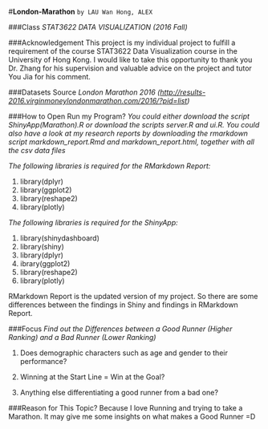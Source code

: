 #**London-Marathon**
`by LAU Wan Hong, ALEX`

###Class
_STAT3622 DATA VISUALIZATION (2016 Fall)_

###Acknowledgement
This project is my individual project to fulfill a requirement of the course STAT3622 Data Visualization course in the University of Hong Kong. I would like to take this opportunity to thank you Dr. Zhang for his supervision and valuable advice on the project and tutor You Jia for his comment.

###Datasets Source
_London Marathon 2016 (http://results-2016.virginmoneylondonmarathon.com/2016/?pid=list)_

###How to Open Run my Program?
_You could either download the script ShinyApp(Marathon).R or_ 
_download the scripts server.R and ui.R._
_You could also have a look at my research reports by downloading the rmarkdown script markdown_report.Rmd and markdown_report.html, together with all the csv data files_

_The following libraries is required for the RMarkdown Report:_
1. library(dplyr)
2. library(ggplot2)
3. library(reshape2)
4. library(plotly)

_The following libraries is required for the ShinyApp:_
1. library(shinydashboard)
2. library(shiny)
3. library(dplyr)
4. ibrary(ggplot2)
5. library(reshape2)
6. library(plotly)

RMarkdown Report is the updated version of my project. So there are some differences between the findings in Shiny and findings in RMarkdown Report.

###Focus
_Find out the Differences between a Good Runner (Higher Ranking) and a Bad Runner (Lower Ranking)_

1. Does demographic characters such as age and gender to their performance? 

2. Winning at the Start Line = Win at the Goal? 

3. Anything else differentiating a good runner from a bad one?

###Reason for This Topic?
Because I love Running and trying to take a Marathon. It may give me some insights on what makes a Good Runner =D


